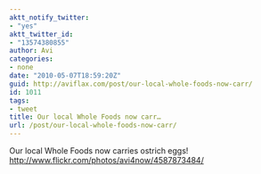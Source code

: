 ```yaml
---
aktt_notify_twitter:
- "yes"
aktt_twitter_id:
- "13574380855"
author: Avi
categories:
- none
date: "2010-05-07T18:59:20Z"
guid: http://aviflax.com/post/our-local-whole-foods-now-carr/
id: 1011
tags:
- tweet
title: Our local Whole Foods now carr…
url: /post/our-local-whole-foods-now-carr/
---
```

Our local Whole Foods now carries ostrich eggs! <a href="http://www.flickr.com/photos/avi4now/4587873484/" rel="nofollow">http://www.flickr.com/photos/avi4now/4587873484/</a>